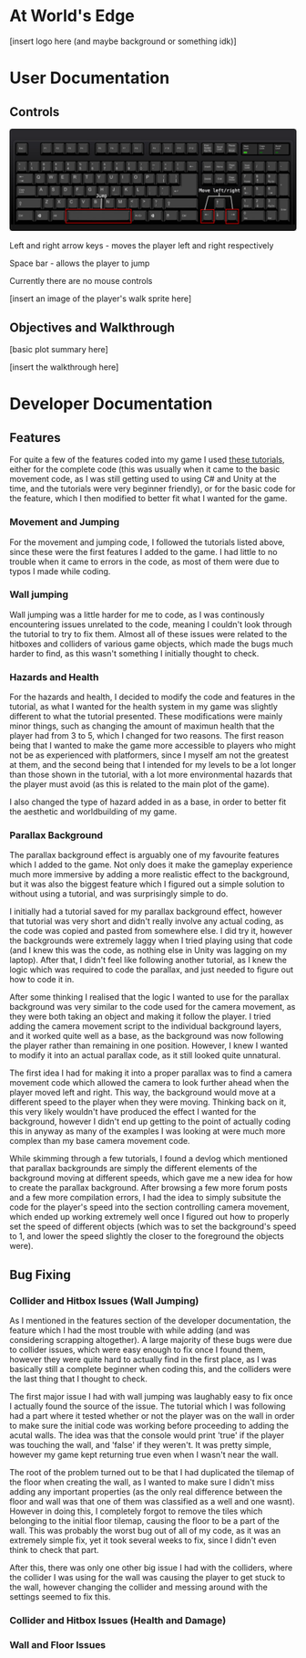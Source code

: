 # At World's Edge
[insert logo here (and maybe background or something idk)]
# User Documentation
## Controls
![](readme_images/readme_conrols_1.png)

Left and right arrow keys - moves the player left and right respectively

Space bar - allows the player to jump

Currently there are no mouse controls

[insert an image of the player's walk sprite here]

## Objectives and Walkthrough
[basic plot summary here]

[insert the walkthrough here]

# Developer Documentation
## Features
For quite a few of the features coded into my game I used [these tutorials](https://www.youtube.com/playlist?list=PLgOEwFbvGm5o8hayFB6skAfa8Z-mw4dPV), either for the complete code (this was usually when it came to the basic movement code, as I was still getting used to using C# and Unity at the time, and the tutorials were very beginner friendly), or for the basic code for the feature, which I then modified to better fit what I wanted for the game. 
### Movement and Jumping
For the movement and jumping code, I followed the tutorials listed above, since these were the first features I added to the game. I had little to no trouble when it came to errors in the code, as most of them were due to typos I made while coding. 
### Wall jumping
Wall jumping was a little harder for me to code, as I was continously encountering issues unrelated to the code, meaning I couldn't look through the tutorial to try to fix them. Almost all of these issues were related to the hitboxes and colliders of various game objects, which made the bugs much harder to find, as this wasn't something I initially thought to check. 
### Hazards and Health
For the hazards and health, I decided to modify the code and features in the tutorial, as what I wanted for the health system in my game was slightly different to what the tutorial presented. These modifications were mainly minor things, such as changing the amount of maximun health that the player had from 3 to 5, which I changed for two reasons. The first reason being that I wanted to make the game more accessible to players who might not be as experienced with platformers, since I myself am not the greatest at them, and the second being that I intended for my levels to be a lot longer than those shown in the tutorial, with a lot more environmental hazards that the player must avoid (as this is related to the main plot of the game). 

I also changed the type of hazard added in as a base, in order to better fit the aesthetic and worldbuilding of my game. 
### Parallax Background
The parallax background effect is arguably one of my favourite features which I added to the game. Not only does it make the gameplay experience much more immersive by adding a more realistic effect to the background, but it was also the biggest feature which I figured out a simple solution to without using a tutorial, and was surprisingly simple to do. 

I initially had a tutorial saved for my parallax background effect, however that tutorial was very short and didn't really involve any actual coding, as the code was copied and pasted from somewhere else. I did try it, however the backgrounds were extremely laggy when I tried playing using that code (and I knew this was the code, as nothing else in Unity was lagging on my laptop). After that, I didn't feel like following another tutorial, as I knew the logic which was required to code the parallax, and just needed to figure out how to code it in. 

After some thinking I realised that the logic I wanted to use for the parallax background was very similar to the code used for the camera movement, as they were both taking an object and making it follow the player. I tried adding the camera movement script to the individual background layers, and it worked quite well as a base, as the background was now following the player rather than remaining in one position. However, I knew I wanted to modify it into an actual parallax code, as it still looked quite unnatural. 

The first idea I had for making it into a proper parallax was to find a camera movement code which allowed the camera to look further ahead when the player moved left and right. This way, the background would move at a different speed to the player when they were moving. Thinking back on it, this very likely wouldn't have produced the effect I wanted for the background, however I didn't end up getting to the point of actually coding this in anyway as many of the examples I was looking at were much more complex than my base camera movement code. 

While skimming through a few tutorials, I found a devlog which mentioned that parallax backgrounds are simply the different elements of the background moving at different speeds, which gave me a new idea for how to create the parallax background. After browsing a few more forum posts and a few more compilation errors, I had the idea to simply subsitute the code for the player's speed into the section controlling camera movement, which ended up working extremely well once I figured out how to properly set the speed of different objects (which was to set the background's speed to 1, and lower the speed slightly the closer to the foreground the objects were). 

## Bug Fixing
### Collider and Hitbox Issues (Wall Jumping)
As I mentioned in the features section of the developer documentation, the feature which I had the most trouble with while adding (and was considering scrapping altogether). A large majority of these bugs were due to collider issues, which were easy enough to fix once I found them, however they were quite hard to actually find in the first place, as I was basically still a complete beginner when coding this, and the colliders were the last thing that I thought to check. 

The first major issue I had with wall jumping was laughably easy to fix once I actually found the source of the issue. The tutorial which I was following had a part where it tested whether or not the player was on the wall in order to make sure the initial code was working before proceeding to adding the acutal walls. The idea was that the console would print 'true' if the player was touching the wall, and 'false' if they weren't. It was pretty simple, however my game kept returning true even when I wasn't near the wall. 

The root of the problem turned out to be that I had duplicated the tilemap of the floor when creating the wall, as I wanted to make sure I didn't miss adding any important properties (as the only real difference between the floor and wall was that one of them was classified as a well and one wasnt). However in doing this, I completely forgot to remove the tiles which belonging to the initial floor tilemap, causing the floor to be a part of the wall. This was probably the worst bug out of all of my code, as it was an extremely simple fix, yet it took several weeks to fix, since I didn't even think to check that part. 

After this, there was only one other big issue I had with the colliders, where the collider I was using for the wall was causing the player to get stuck to the wall, however changing the collider and messing around with the settings seemed to fix this. 

### Collider and Hitbox Issues (Health and Damage)

### Wall and Floor Issues
